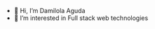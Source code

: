 - 👋 Hi, I’m Damilola Aguda
- 👀 I’m interested in Full stack web technologies



<!---
damzy-ship/damzy-ship is a ✨ special ✨ repository because its `README.md` (this file) appears on your GitHub profile.
You can click the Preview link to take a look at your changes.
--->
